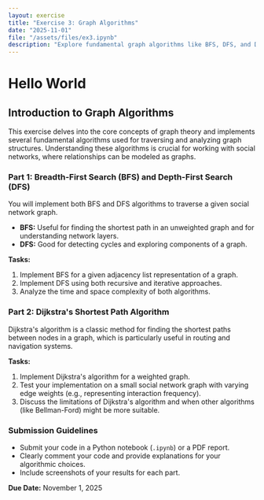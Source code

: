 ```yaml
---
layout: exercise
title: "Exercise 3: Graph Algorithms"
date: "2025-11-01"
file: "/assets/files/ex3.ipynb"
description: "Explore fundamental graph algorithms like BFS, DFS, and Dijkstra's."
---
```

# Hello World
## Introduction to Graph Algorithms

This exercise delves into the core concepts of graph theory and implements several fundamental algorithms used for traversing and analyzing graph structures. Understanding these algorithms is crucial for working with social networks, where relationships can be modeled as graphs.

### Part 1: Breadth-First Search (BFS) and Depth-First Search (DFS)

You will implement both BFS and DFS algorithms to traverse a given social network graph.
*   **BFS:** Useful for finding the shortest path in an unweighted graph and for understanding network layers.
*   **DFS:** Good for detecting cycles and exploring components of a graph.

**Tasks:**
1.  Implement BFS for a given adjacency list representation of a graph.
2.  Implement DFS using both recursive and iterative approaches.
3.  Analyze the time and space complexity of both algorithms.

### Part 2: Dijkstra's Shortest Path Algorithm

Dijkstra's algorithm is a classic method for finding the shortest paths between nodes in a graph, which is particularly useful in routing and navigation systems.

**Tasks:**
1.  Implement Dijkstra's algorithm for a weighted graph.
2.  Test your implementation on a small social network graph with varying edge weights (e.g., representing interaction frequency).
3.  Discuss the limitations of Dijkstra's algorithm and when other algorithms (like Bellman-Ford) might be more suitable.

### Submission Guidelines

*   Submit your code in a Python notebook (`.ipynb`) or a PDF report.
*   Clearly comment your code and provide explanations for your algorithmic choices.
*   Include screenshots of your results for each part.

**Due Date:** November 1, 2025

